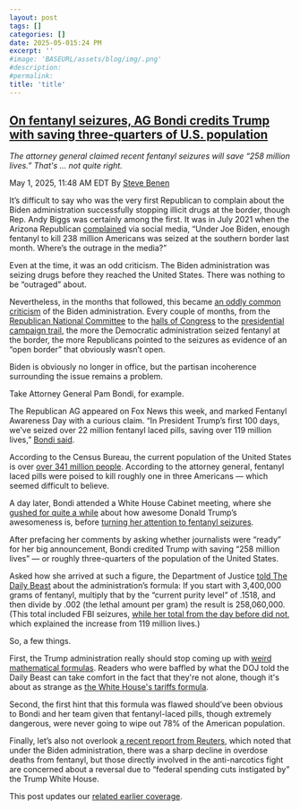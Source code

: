 ```yaml
---
layout: post
tags: []
categories: []
date: 2025-05-015:24 PM
excerpt: ''
#image: 'BASEURL/assets/blog/img/.png'
#description:
#permalink:
title: 'title'
---
```



## [On fentanyl seizures, AG Bondi credits Trump with saving three-quarters of U.S. population](https://www.msnbc.com/rachel-maddow-show/maddowblog/fentanyl-seizures-ag-bondi-credits-trump-saving-three-quarters-us-popu-rcna204091)

*The attorney general claimed recent fentanyl seizures will save “258 million lives.” That's ... not quite right.*

May 1, 2025, 11:48 AM EDT
By [Steve Benen](https://www.msnbc.com/author/steve-benen-ncpn433601)

It’s difficult to say who was the very first Republican to complain about the Biden administration successfully stopping illicit drugs at the border, though Rep. Andy Biggs was certainly among the first. It was in July 2021 when the Arizona Republican [complained](https://twitter.com/RepAndyBiggsAZ/status/1417178280738820098) via social media, “Under Joe Biden, enough fentanyl to kill 238 million Americans was seized at the southern border last month. Where’s the outrage in the media?”

Even at the time, it was an odd criticism. The Biden administration was seizing drugs before they reached the United States. There was nothing to be “outraged” about.

Nevertheless, in the months that followed, this became [an oddly common criticism](https://www.msnbc.com/rachel-maddow-show/maddowblog/rnc-steps-open-borders-talking-points-rcna30067) of the Biden administration. Every couple of months, from the [Republican National Committee](https://www.msnbc.com/rachel-maddow-show/maddowblog/why-do-gop-leaders-keep-complaining-about-fentanyl-seizures-n1284097) to the [halls of Congress](https://www.msnbc.com/rachel-maddow-show/maddowblog/gop-weird-habit-debunking-open-borders-claims-rcna25349) to the [presidential campaign trail](https://twitter.com/stevebenen/status/1559966058525630464), the more the Democratic administration seized fentanyl at the border, the more Republicans pointed to the seizures as evidence of an “open border” that obviously wasn’t open.

Biden is obviously no longer in office, but the partisan incoherence surrounding the issue remains a problem.

Take Attorney General Pam Bondi, for example.

The Republican AG appeared on Fox News this week, and marked Fentanyl Awareness Day with a curious claim. “In President Trump’s first 100 days, we’ve seized over 22 million fentanyl laced pills, saving over 119 million lives,” [Bondi said](https://x.com/AGPamBondi/status/1917311265774727323).

According to the Census Bureau, the current population of the United States is over [over 341 million people](https://www.census.gov/). According to the attorney general, fentanyl laced pills were poised to kill roughly one in three Americans — which seemed difficult to believe.

A day later, Bondi attended a White House Cabinet meeting, where she [gushed for quite a while](https://bsky.app/profile/atrupar.com/post/3lo27n46xsg2w) about how awesome Donald Trump’s awesomeness is, before [turning her attention to fentanyl seizures](https://bsky.app/profile/atrupar.com/post/3lo27p7wrls2d).

After prefacing her comments by asking whether journalists were “ready” for her big announcement, Bondi credited Trump with saving “258 million lives” — or roughly three-quarters of the population of the United States.

Asked how she arrived at such a figure, the Department of Justice [told The Daily Beast](https://www.thedailybeast.com/pam-bondi-makes-head-spinning-claim-trump-saved-258m-american-lives/) about the administration’s formula: If you start with 3,400,000 grams of fentanyl, multiply that by the “current purity level” of .1518, and then divide by .002 (the lethal amount per gram) the result is 258,060,000. (This total included FBI seizures, [while her total from the day before did not](https://slate.com/news-and-politics/2025/05/trump-news-doj-fentanyl-pam-bondi-lives-saved.html), which explained the increase from 119 million lives.)

So, a few things.

First, the Trump administration really should stop coming up with [weird mathematical formulas](https://www.msnbc.com/rachel-maddow-show/maddowblog/trump-white-house-keeps-trying-make-mathematical-formulas-work-rcna199733). Readers who were baffled by what the DOJ told the Daily Beast can take comfort in the fact that they're not alone, though it's about as strange as [the White House's tariffs formula](https://www.msnbc.com/rachel-maddow-show/maddowblog/trump-white-house-keeps-trying-make-mathematical-formulas-work-rcna199733).

Second, the first hint that this formula was flawed should’ve been obvious to Bondi and her team given that fentanyl-laced pills, though extremely dangerous, were never going to wipe out 78% of the American population.

Finally, let’s also not overlook [a recent report from Reuters](https://www.reuters.com/investigations/us-fentanyl-deaths-have-been-plunging-enter-trump-2025-04-10/), which noted that under the Biden administration, there was a sharp decline in overdose deaths from fentanyl, but those directly involved in the anti-narcotics fight are concerned about a reversal due to “federal spending cuts instigated by” the Trump White House.

This post updates our [related earlier coverage](https://www.msnbc.com/rachel-maddow-show/maddowblog/gop-rhetoric-border-seizures-takes-another-self-defeating-turn-rcna59832).

 